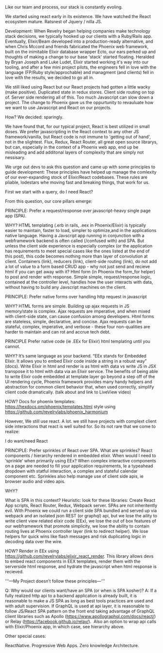 
Like our team and process, our stack is constantly evoling. 

We started using react early in its existence.
We have watched the React ecosystem mature.
Ratsnest of Jquery / nilla JS.

Development:
When Revelry began helping companies make technology stack decisions, we typically hooked up our clients with a Ruby/Rails app. Eventually, Elixir/Beam developed into a production-ready alternative, and when Chris Mccord and friends fabricated the Phoenix web framework, built on the inimitable Elixir database wrapper Ecto, our ears perked up and thoughts of making a change to our base 'stack' started floating. Heralded by Bryan Joseph and Luke Ludet, Elixir started working it's way into our tooling, and after a few mini project pilots, the engineers fell in love with the language (FP/Ruby style/approchable) and managment (and clients) fell in love with the results, we decided to go all in.

We still liked using React but our React projects had gotten a little wacky (make positive). Duplicated state in redux stores. Client side routing on top of. Server side rendering all of this. Too much Javascript can slow down a project. The change to Phoenix gave us the oppurtunity to revauluate how we want to use Javascript and React on our projects.

How? We decided: sparingly.

We have found that, for our typical project, React is best utilized in small doses. We prefer javascripting in the React context to any other JS framework/vanilla, but React code is not immune to 'getting out of hand', not in the slightest. Flux, Redux, React Router, all great open source librarys, but can, especially in the context of a Phoenix web app, end up be misleading and add additonal layers of complexity that are simply not nessisary.

We urge out devs to ask this question and came up with some principles to guide development:
These principles have helped up manage the comlexity of our ever-expanding stock of Elixir/React codebases. These rules are pliable, lodestars whe moving fast and breaking things, that work for us.

First we start with a query, do I need React?

From this question, our core pillars emerge:

PRINCIPLE:
Prefer a request/response over javascript-heavy single page app (SPA).

WHY?
HTML templating (.erb in rails, .eex in Phoenix/Elixir) is typically easier to maintain, faster to load, simpler to optimize,and in the applications native language. Having a Javscript app running in conjunction with a webframework backend is often called (/confused with) and SPA. But unless the client side experience is especially complex (or the application has requirements to meet special cases like the ones listed at the end of this post), this code becomes nothing more than layer of convolution at client. Containers (link), reducers (link), client-side routing (link), do not add a lot of value to a form based CRUD app - why not just send and recieve html if you can get away with it? Html form (in Phoenix the form_for helper) to post and render with response. Simple simple, request/response logic, contained at the controller level, handles how the user interacts with data, without having to build any Javscript machines on the client.

PRINCIPLE:
Prefer native forms over handling http request in javascript

WHY?
HTML forms are simple. Building up ajax requests in JS memory/state is complex. Ajax requests are imperative, and when mixed with client-side state, can cause confusion among developers. Html forms are stateless, simple, declarative, and concise. Ajax requests can be stateful, complex, imperative, and verbose - these four non-qualities are harder to maintain and can rot and accrue tech debt.

PRINCIPLE
Prefer native code (ie .EEx for Elixir) html templating until you cannot.

WHY?
It’s same language as your backend. “EEx stands for Embedded Elixir. It allows you to embed Elixir code inside a string in a robust way” (docs). Write Elixir in html and render is as html with data vs write JS in JSX transpose it to html with data via an Elixir service. The benefits of being able to write Elixir code embedded at template layer go beyond a step off of the UI rendering cycle, Phoenix framework provides many handy helpers and abstraction for common client behavior that, when used correctly, simplify client code dramatically. (talk about and link to LiveView video)

HOW?
Docs for phoenix templates: https://hexdocs.pm/phoenix/templates.html
style using https://github.com/revelrylabs/phoenix_harmonium

However, We still use react. A lot. we still have projects with complext client side interactions that react is well suited for. So its not rare that we come to realize:

I do want/need React

PRINCIPLE:
Prefer sprinkles of React over SPA. What are sprinkles? React components / hierarchy rendered in embedded elixir. When would I need to ‘sprinkle’ when primarily using EEx? When complex interactive components on a page are needed to fill your application requirements, Ie a typeahead dropdown with statful interaction, a complex and stateful calendar component etc. Sprinkles also help manage use of client side apis, ie browser audio and video apis.

WHY?

What is SPA in this context? Heuristic: look for these libraries: Create React App scripts, React Router, Redux, Webpack server. SPAs are not inheritently evil. With Phoenix we could run a client side SPA bundled and served up via webpack and an isolated json REST (or graphql) api, but we lose the aility to write client view related elixir code (EEx), we lose the out of box features of our webframework that promote simplicity, we lose the ability to contain routing lives at Phoenix controller layer (link to redirect helper). We lose helpers for quick wins like flash messages and risk duplicating logic in decoding data over the wire.

HOW?
Render in EEx using https://github.com/revelrylabs/elixir_react_render. This library allows devs to embed react components in EEX templates, render them with the serverside html response, and hydrate the javascript when html response is recieved.

'''—My Project doesn’t follow these principles—'''

Q:
Why would our clients want/have an SPA (or when is SPA kosher)?
A:
If a fully realized http api to a backend application is already built, it is reasonable to make a JS SPA as long as best tools practices are used and with adult supervision.
If GraphQL is used at api layer, it is reasonable to follow JS/React SPA pattern on the front end taking advantage of GraphQL client libraries such as Apollo (https://www.apollographql.com/docs/react/) or Relay (https://facebook.github.io/relay/).
 Also an option to wrap api calls with Elixir/Phoenix app, in which case, see hierarchy above. 

Other special cases:

ReactNative.
Progressive Web Apps.
Zero knowledge Architecture.
